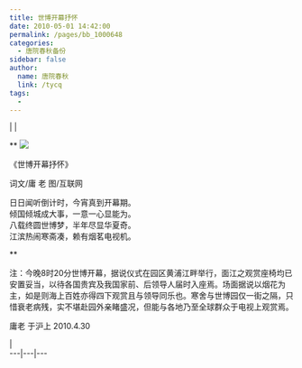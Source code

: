 ```yaml
---
title: 世博开幕抒怀
date: 2010-05-01 14:42:00
permalink: /pages/bb_1000648
categories: 
  - 唐院春秋备份
sidebar: false
author: 
  name: 唐院春秋
  link: /tycq
tags: 
  - 
---
```


|  |  
  
  
**
![](http://travel.southcn.com/l/images/attachement/jpg/site4/20100428/0023547ae9c00d41d42203.jpg)  
  
  
《世博开幕抒怀》  
  
词文/庸 老 图/互联网  
  
  
日日闻听倒计时，今宵真到开幕期。  
倾国倾城成大事，一意一心显能为。  
八载终圆世博梦，半年尽显华夏奇。  
江滨热闹寒斋凑，赖有烟茗电视机。  
  
**  
  
注：今晚8时20分世博开幕，据说仪式在园区黄浦江畔举行，面江之观赏座椅均已安置妥当，以待各国贵宾及我国家前、后领导人届时入座焉。场面据说以烟花为主，如是则海上百姓亦得四下观赏且与领导同乐也。寒舍与世博园仅一街之隔，只惜衰老病残，实不堪赴园外亲睹盛况，但能与各地乃至全球群众于电视上观赏焉。  
  
庸老 于沪上 2010.4.30  
  
  
  
|  
---|---|---